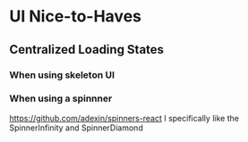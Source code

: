 # UI Nice-to-Haves

## Centralized Loading States

### When using skeleton UI

### When using a spinnner
https://github.com/adexin/spinners-react
I specifically like the SpinnerInfinity and SpinnerDiamond